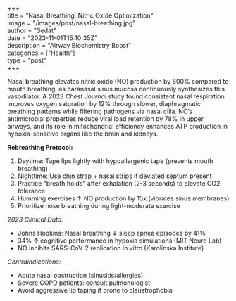 +++  
title = "Nasal Breathing: Nitric Oxide Optimization"  
image = "/images/post/nasal-breathing.jpg"  
author = "Sedat"  
date = "2023-11-01T15:10:35Z"  
description = "Airway Biochemistry Boost"  
categories = ["Health"]  
type = "post"  
+++  

Nasal breathing elevates nitric oxide (NO) production by 600% compared to mouth breathing, as paranasal sinus mucosa continuously synthesizes this vasodilator. A 2023 *Chest Journal* study found consistent nasal respiration improves oxygen saturation by 12% through slower, diaphragmatic breathing patterns while filtering pathogens via nasal cilia. NO’s antimicrobial properties reduce viral load retention by 78% in upper airways, and its role in mitochondrial efficiency enhances ATP production in hypoxia-sensitive organs like the brain and kidneys.  

**Rebreathing Protocol:**  
1. Daytime: Tape lips lightly with hypoallergenic tape (prevents mouth breathing)  
2. Nighttime: Use chin strap + nasal strips if deviated septum present  
3. Practice "breath holds" after exhalation (2-3 seconds) to elevate CO2 tolerance  
4. Humming exercises ↑ NO production by 15x (vibrates sinus membranes)  
5. Prioritize nose breathing during light-moderate exercise  

*2023 Clinical Data:*  
- Johns Hopkins: Nasal breathing ↓ sleep apnea episodes by 41%  
- 34% ↑ cognitive performance in hypoxia simulations (MIT Neuro Lab)  
- NO inhibits SARS-CoV-2 replication in vitro (Karolinska Institute)  

*Contraindications:*  
- Acute nasal obstruction (sinusitis/allergies)  
- Severe COPD patients: consult pulmonologist  
- Avoid aggressive lip taping if prone to claustrophobia  

